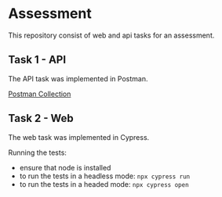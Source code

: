 # Assessment
This repository consist of web and api tasks for an assessment.

## Task 1 - API
The API task was implemented in Postman.

[Postman Collection](https://www.postman.com/busimakunga/workspace/dog-collection/collection/27404455-fc39e964-90ee-41bb-abac-8d20c95a0120?action=share&creator=27404455)

## Task 2 - Web
The web task was implemented in Cypress.

Running the tests:
- ensure that node is installed
- to run the tests in a headless mode: ```npx cypress run``` 
- to run the tests in a headed mode: ```npx cypress open```
